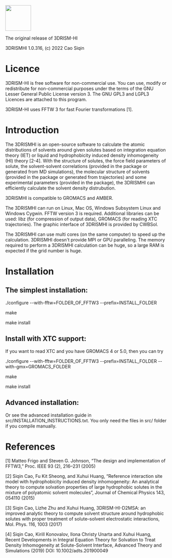 <img src="https://github.com/seechin/3DRISMHI/blob/master/logo.png" height=80></img>

The original release of 3DRISM-HI

3DRISMHI 1.0.316, (c) 2022 Cao Siqin

# Licence

3DRISM-HI is free software for non-commercial use. You can use, modify or redistribute for non-commercial purposes under the terms of the GNU Lesser General Public License version 3. The GNU GPL3 and LGPL3 Licences are attached to this program.

3DRISM-HI uses FFTW 3 for fast Fourier transformations [1].

# Introduction

The 3DRISMHI is an open-source software to calculate the atomic distributions of solvents around given solutes based on integration equation theory (IET) or liquid and hydrophobicity induced density inhomogeneity (HI) theory [2-4]. With the structure of solutes, the force field parameters of solute, the solvent-solvent correlations (provided in the package or generated from MD simulations), the molecular structure of solvents (provided in the package or generated from trajectories) and some experimental parameters (provided in the package), the 3DRISMHI can efficiently calculate the solvent density distrubution.

3DRISMHI is compatible to GROMACS and AMBER.

The 3DRISMHI can run on Linux, Mac OS, Windows Subsystem Linux and Windows Cygwin. FFTW version 3 is required. Additional libraries can be used: libz (for compression of output data), GROMACS (for reading XTC trajectories). The graphic interface of 3DRISMHI is provided by CWBSol.

The 3DRISMHI can use multi cores (on the same computer) to speed up the calculation. 3DRISMHI doesn't provide MPI or GPU paralleling. The memory required to perform a 3DRISMHI calculation can be huge, so a large RAM is expected if the grid number is huge.

# Installation

## The simplest installation:

./configure --with-fftw=FOLDER_OF_FFTW3 --prefix=INSTALL_FOLDER

make

make install

## Install with XTC support:

If you want to read XTC and you have GROMACS 4 or 5.0, then you can try

./configure --with-fftw=FOLDER_OF_FFTW3 --prefix=INSTALL_FOLDER --with-gmx=GROMACS_FOLDER

make

make install

## Advanced installation:

Or see the advanced installation guide in src/INSTALLATION_INSTRUCTIONS.txt. You only need the files in src/ folder if you compile manually.

# References

[1] Matteo Frigo and Steven G. Johnson, “The design and implementation of FFTW3,” Proc. IEEE 93 (2), 216–231 (2005)

[2] Siqin Cao, Fu Kit Sheong, and Xuhui Huang, “Reference interaction site model with hydrophobicity induced density inhomogeneity: An analytical theory to compute solvation properties of large hydrophobic solutes in the mixture of polyatomic solvent molecules”, Journal of Chemical Physics 143, 054110 (2015)

[3] Siqin Cao, Lizhe Zhu and Xuhui Huang, 3DRISM-HI-D2MSA: an improved analytic theory to compute solvent structure around hydrophobic solutes with proper treatment of solute–solvent electrostatic interactions, Mol. Phys. 116, 1003 (2017)

[4] Siqin Cao, Kirill Konovalov, Ilona Christy Unarta and Xuhui Huang, Recent Developments in Integral Equation Theory for Solvation to Treat Density Inhomogeneity at Solute-Solvent Interface, Advanced Theory and Simulations (2019) DOI: 10.1002/adts.201900049

